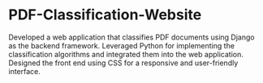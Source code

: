 # PDF-Classification-Website
Developed a web application that classifies PDF documents using Django as the backend framework. Leveraged Python for implementing the classification algorithms and integrated them into the web application. Designed the front end using CSS for a responsive and user-friendly interface.
